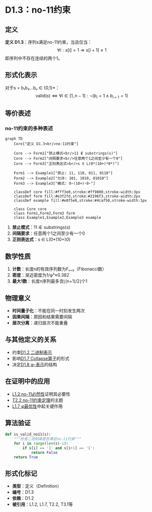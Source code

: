 # D1.3：no-11约束

## 定义

**定义 D1.3**：序列s满足no-11约束，当且仅当：
$$
\forall i: s[i] = 1 \Rightarrow s[i+1] \neq 1
$$
即序列中不存在连续的两个1。

## 形式化表示

对于s = b₁b₂...bₙ ∈ {0,1}*：
$$
\text{valid}(s) \iff \forall i \in [1,n-1]: \neg(b_i = 1 \wedge b_{i+1} = 1)
$$
## 等价表述

### no-11约束的多种表述

```mermaid
graph TD
    Core["定义 D1.3<br/>no-11约束"]
    
    Core --> Form1["禁止模式<br/>11 ∉ substrings(s)"]
    Core --> Form2["间隔要求<br/>任意两个1之间至少有一个0"]
    Core --> Form3["正则表达式<br/>s ∈ L(0*(10+)*0*)"]
    
    Form1 --> Example1["禁止: 11, 110, 011, 0110"]
    Form2 --> Example2["允许: 101, 1010, 01010"]
    Form3 --> Example3["模式: 0⋆(10+)⋆0⋆"]
    
    classDef core fill:#fff3e0,stroke:#ff9800,stroke-width:3px
    classDef form fill:#e3f2fd,stroke:#2196f3,stroke-width:2px
    classDef example fill:#e8f5e8,stroke:#4caf50,stroke-width:1px
    
    class Core core
    class Form1,Form2,Form3 form
    class Example1,Example2,Example3 example
```

1. **禁止模式**：11 ∉ substrings(s)
2. **间隔要求**：任意两个1之间至少有一个0
3. **正则表达式**：s ∈ L(0*(10+)*0*)

## 数学性质

1. **计数**：长度n的有效序列数为Fₙ₊₂（Fibonacci数）
2. **密度**：渐近密度为1/φ²≈0.382
3. **最大1数**：长度n序列最多含⌊(n+1)/2⌋个1

## 物理意义

- **时间量子化**：不能在同一时刻发生两次
- **因果间隔**：原因和结果需要间隔
- **层次分离**：递归层次不能重叠

## 与其他定义的关系

- 约束[D1.2 二进制表示](D1-2-binary-representation.md)
- 影响[D1.7 Collapse算子](D1-7-collapse-operator.md)的形式
- 决定[D1.8 φ-表示](D1-8-phi-representation.md)的结构

## 在证明中的应用

- [L1.2 no-11必然性](L1-2-no-11-necessity.md)证明其必要性
- [T2.2 no-11约束定理](T2-2-no-11-constraint.md)的主题
- [L1.7 φ最优性](L1-7-phi-optimality.md)中起关键作用

## 算法验证

```python
def is_valid_no11(s):
    """检查二进制串是否满足no-11约束"""
    for i in range(len(s)-1):
        if s[i] == '1' and s[i+1] == '1':
            return False
    return True
```

## 形式化标记

- **类型**：定义（Definition）
- **编号**：D1.3
- **依赖**：D1.2
- **被引用**：L1.2, L1.7, T2.2, T3.1等
